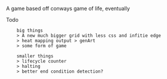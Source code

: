 A game based off conways game of life, eventually

Todo
~~~~~~~~~~
    big things
    > A new much bigger grid with less css and infitie edge
    > heat mapping output > genArt
    > some form of game

    smaller things
    > lifecycle counter
    > halting
    > better end condition detection?